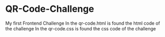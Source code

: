 # QR-Code-Challenge
My first Frontend Challenge
In the qr-code.html is found the html code of the challenge
In the qr-code.css is found the css code of the challenge
